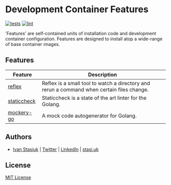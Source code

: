 # Development Container Features

[![tests](https://github.com/brokeyourbike/devcontainer-features/actions/workflows/test.yaml/badge.svg)](https://github.com/brokeyourbike/devcontainer-features/actions/workflows/test.yaml)
[![lint](https://github.com/brokeyourbike/devcontainer-features/actions/workflows/lint.yml/badge.svg)](https://github.com/brokeyourbike/devcontainer-features/actions/workflows/lint.yml)

'Features' are self-contained units of installation code and development container configuration. Features are designed to install atop a wide-range of base container images.

## Features
| Feature | Description |
| - | - |
| [reflex](https://github.com/brokeyourbike/devcontainer-features/blob/main/src/reflex/README.md) | Reflex is a small tool to watch a directory and rerun a command when certain files change. |
| [staticcheck](https://github.com/brokeyourbike/devcontainer-features/blob/main/src/staticcheck/README.md) | Staticcheck is a state of the art linter for the Golang. |
| [mockery-go](https://github.com/brokeyourbike/devcontainer-features/blob/main/src/mockery-go/README.md) | A mock code autogenerator for Golang. |

## Authors
- [Ivan Stasiuk](https://github.com/brokeyourbike) | [Twitter](https://twitter.com/brokeyourbike) | [LinkedIn](https://www.linkedin.com/in/brokeyourbike) | [stasi.uk](https://stasi.uk)

## License
[MIT License](https://github.com/brokeyourbike/devcontainer-features/blob/main/LICENSE)

